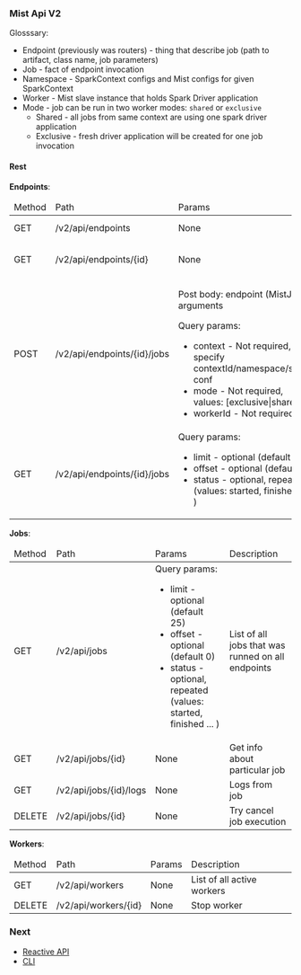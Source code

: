 ### Mist Api V2

Glosssary:

- Endpoint (previously was routers) - thing that describe job (path to artifact, class name, job parameters)
- Job - fact of endpoint invocation
- Namespace - SparkContext configs and Mist configs for given SparkContext 
- Worker - Mist slave instance that holds Spark Driver application
- Mode - job can be run in two worker modes: `shared` or `exclusive`
    - Shared - all jobs from same context are using one spark driver application
    - Exclusive - fresh driver application will be created for one job invocation

#### Rest

**Endpoints**:
<table>
  <thead>
    <tr>
      <td>Method</td>
      <td>Path</td>
      <td>Params</td>
      <td>Description</td>
    </tr>
  </thead>
  <tbody>
    <tr>
      <td>GET</td>
      <td>/v2/api/endpoints</td>
      <td>None</td>
      <td>List of all endpoints</td>
    </tr>
    <tr>
      <td>GET</td>
      <td>/v2/api/endpoints/{id}</td>
      <td>None</td>
      <td>Get endpoint by id</td>
    </tr>
    <tr>
      <td>POST</td>
      <td>/v2/api/endpoints/{id}/jobs</td>
      <td>
        <p>Post body: endpoint (MistJob) arguments </p>
        <p>Query params:
          <ul>
            <li>context - Not required, specify contextId/namespace/spark conf </li>
            <li>mode - Not required, values: [exclusive|shared]</li>
            <li>workerId - Not required</li>
          </ul>
        </p>
      </td>
      <td>Start job on endpoint</td>
    </tr>
    <tr>
      <td>GET</td>
      <td>/v2/api/endpoints/{id}/jobs</td>
      <td>Query params:
        <ul>
          <li>limit - optional (default 25)</li>
          <li>offset - optional (default 0)</li>
          <li>status - optional, repeated (values: started, finished ... )</li>
        </ul>
      </td>
      <td>List of jobs that was run with given endpoint</td>
    </tr>

  </tbody>
</table>

**Jobs**:
<table>
  <thead>
    <tr>
      <td>Method</td>
      <td>Path</td>
      <td>Params</td>
      <td>Description</td>
    </tr>
  </thead>
  <tbody>
    <tr>
      <td>GET</td>
      <td>/v2/api/jobs</td>
      <td>Query params:
        <ul>
          <li>limit - optional (default 25)</li>
          <li>offset - optional (default 0)</li>
          <li>status - optional, repeated (values: started, finished ... )</li>
        </ul>
      </td>
      <td>List of all jobs that was runned on all endpoints</td>
    </tr>
    <tr>
      <td>GET</td>
      <td>/v2/api/jobs/{id}</td>
      <td>None</td>
      <td>Get info about particular job</td>
    </tr>
    <tr>
      <td>GET</td>
      <td>/v2/api/jobs/{id}/logs</td>
      <td>None</td>
      <td>Logs from job</td>
    </tr>
    <tr>
      <td>DELETE</td>
      <td>/v2/api/jobs/{id}</td>
      <td>None</td>
      <td>Try cancel job execution</td>
    </tr>
  </tbody>
</table>

**Workers**:
<table>
  <thead>
    <tr>
      <td>Method</td>
      <td>Path</td>
      <td>Params</td>
      <td>Description</td>
    </tr>
  </thead>
  <tbody>
    <tr>
      <td>GET</td>
      <td>/v2/api/workers</td>
      <td>None</td>
      <td>List of all active workers</td>
    </tr>
    <tr>
      <td>DELETE</td>
      <td>/v2/api/workers/{id}</td>
      <td>None</td>
      <td>Stop worker</td>
    </tr>
  </tbody>
</table>

### Next 
- [Reactive API](/docs/reactive_api.md)
- [CLI](/docs/cli.md)
